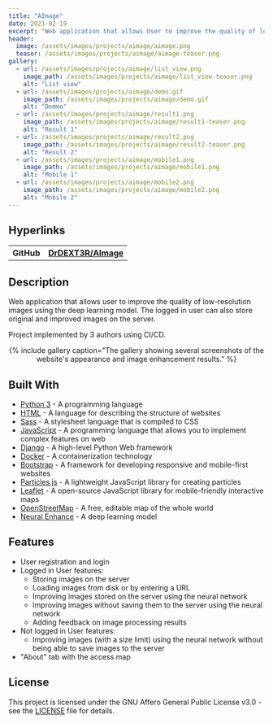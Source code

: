 ```yaml
---
title: "AImage"
date: 2021-02-19
excerpt: "Web application that allows User to improve the quality of low-resolution images using the deep learning model. The logged in User can also store orginal and improved images on the server."
header:
  image: /assets/images/projects/aimage/aimage.png
  teaser: /assets/images/projects/aimage/aimage-teaser.png
gallery:
  - url: /assets/images/projects/aimage/list_view.png
    image_path: /assets/images/projects/aimage/list_view-teaser.png
    alt: "List view"
  - url: /assets/images/projects/aimage/demo.gif
    image_path: /assets/images/projects/aimage/demo.gif
    alt: "Demmo"
  - url: /assets/images/projects/aimage/result1.png
    image_path: /assets/images/projects/aimage/result1-teaser.png
    alt: "Result 1"
  - url: /assets/images/projects/aimage/result2.png
    image_path: /assets/images/projects/aimage/result2-teaser.png
    alt: "Result 2"
  - url: /assets/images/projects/aimage/mobile1.png
    image_path: /assets/images/projects/aimage/mobile1.png
    alt: "Mobile 1"
  - url: /assets/images/projects/aimage/mobile2.png
    image_path: /assets/images/projects/aimage/mobile2.png
    alt: "Mobile 2"
---
```


## Hyperlinks
<table>
  <tr>
    <th>GitHub</th>
    <th><a href="https://github.com/DrDEXT3R/AImage" target="_blank">DrDEXT3R/AImage
</a></th>
  </tr>
</table>

## Description
Web application that allows user to improve the quality of low-resolution images using the deep learning model. The logged in user can also store original and improved images on the server.  

Project implemented by 3 authors using CI/CD.



<div style="text-align: center;">
{% include gallery caption="The gallery showing several screenshots of the website's appearance and image enhancement results." %}
</div>

## Built With
* <a href="https://docs.python.org/3/" target="_blank">Python 3</a> - A programming language
* <a href="https://html.spec.whatwg.org/multipage/" target="_blank">HTML</a> - A language for describing the structure of websites
* <a href="https://sass-lang.com/documentation" target="_blank">Sass</a> - A stylesheet language that is compiled to CSS
* <a href="https://developer.mozilla.org/en-US/docs/Web/JavaScript" target="_blank">JavaScript</a> - A programming language that allows you to implement complex features on web 
* <a href="https://docs.djangoproject.com/en/3.1/" target="_blank">Django</a> - A high-level Python Web framework
* <a href="https://docs.docker.com/" target="_blank">Docker</a> - A containerization technology
* <a href="https://getbootstrap.com/docs/4.5/getting-started/introduction/" target="_blank">Bootstrap</a> - A framework for developing responsive and mobile-first websites
* <a href="https://github.com/VincentGarreau/particles.js/" target="_blank">Particles.js</a> - A lightweight JavaScript library for creating particles
* <a href="https://leafletjs.com/reference-1.7.1.html" target="_blank">Leaflet</a> - A open-source JavaScript library for mobile-friendly interactive maps
* <a href="https://www.openstreetmap.org/help" target="_blank">OpenStreetMap</a> - A free, editable map of the whole world 
* <a href="https://github.com/alexjc/neural-enhance" target="_blank">Neural Enhance</a> - A deep learning model

## Features
- User registration and login
- Logged in User features:
  - Storing images on the server
  - Loading images from disk or by entering a URL
  - Improving images stored on the server using the neural network
  - Improving images without saving them to the server using the neural network
  - Adding feedback on image processing results
- Not logged in User features:
  - Improving images (with a size limit) using the neural network without being able to save images to the server 
- "About" tab with the access map


## License
This project is licensed under the GNU Affero General Public License v3.0 - see the <a href="https://github.com/DrDEXT3R/AImage/blob/master/LICENSE" target="_blank">LICENSE</a> file for details.

